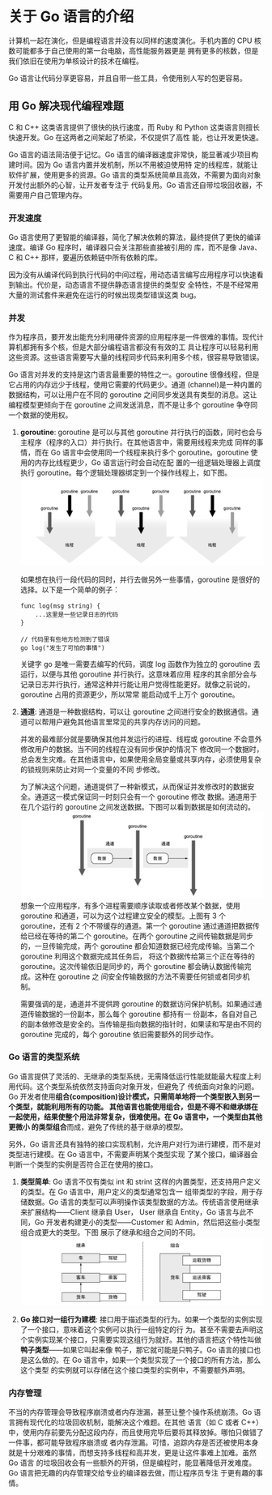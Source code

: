 # 关于 Go 语言的介绍

计算机一起在演化，但是编程语言并没有以同样的速度演化。手机内置的 CPU 核数可能都多于自己使用的第一台电脑，高性能服务器更是
拥有更多的核数，但是我们依旧在使用为单核设计的技术在编程。

Go 语言让代码分享更容易，并且自带一些工具，令使用别人写的包更容易。

## 用 Go 解决现代编程难题

C 和 C++ 这类语言提供了很快的执行速度，而 Ruby 和 Python 这类语言则擅长快速开发。Go 在这两者之间架起了桥梁，不仅提供了高性
能，也让开发更快速。

Go 语言的语法简洁便于记忆。Go 语言的编译器速度非常快，能显著减少项目构建时间。因为 Go 语言内置并发机制，所以不用被迫使用特
定的线程库，就能让软件扩展，使用更多的资源。Go 语言的类型系统简单且高效，不需要为面向对象开发付出额外的心智，让开发者专注于
代码复用。Go 语言还自带垃圾回收器，不需要用户自己管理内存。

### 开发速度

Go 语言使用了更智能的编译器，简化了解决依赖的算法，最终提供了更快的编译速度。编译 Go 程序时，编译器只会关注那些直接被引用的
库，而不是像 Java、C 和 C++ 那样，要遍历依赖链中所有依赖的库。

因为没有从编译代码到执行代码的中间过程，用动态语言编写应用程序可以快速看到输出。代价是，动态语言不提供静态语言提供的类型安
全特性，不是不经常用大量的测试套件来避免在运行的时候出现类型错误这类 bug。

### 并发

作为程序员，要开发出能充分利用硬件资源的应用程序是一件很难的事情。现代计算机都拥有多个核，但是大部分编程语言都没有有效的工
具让程序可以轻易利用这些资源。这些语言需要写大量的线程同步代码来利用多个核，很容易导致错误。

Go 语言对并发的支持是这门语言最重要的特性之一。goroutine 很像线程，但是它占用的内存远少于线程，使用它需要的代码更少。通道
(channel)是一种内置的数据结构，可以让用户在不同的 goroutine 之间同步发送具有类型的消息。这让编程模型更倾向于在 goroutine 
之间发送消息，而不是让多个 goroutine 争夺同一个数据的使用权。

1.	**goroutine**: goroutine 是可以与其他 goroutine 并行执行的函数，同时也会与主程序（程序的入口）并行执行。在其他语言中，需要用线程来完成
	同样的事情，而在 Go 语言中会使用同一个线程来执行多个 goroutine。goroutine 使用的内存比线程更少，Go 语言运行时会自动在配
	置的一组逻辑处理器上调度执行 goroutine。每个逻辑处理器绑定到一个操作线程上，如下图。![WX20180402-175902.png](WX20180402-175902.png)

	如果想在执行一段代码的同时，并行去做另外一些事情，goroutine 是很好的选择。以下是一个简单的例子：

	```
	func log(msg string) {
		...这里是一些记录日志的代码
	}

	// 代码里有些地方检测到了错误
	go log("发生了可怕的事情")
	```

	关键字 go 是唯一需要去编写的代码，调度 log 函数作为独立的 goroutine 去运行，以便与其他 goroutine 并行执行。这意味着应用
	程序的其余部分会与记录日志并行执行，通常这种并行能让用户觉得性能更好。就像之前说的，goroutine 占用的资源更少，所以常常
	能启动成千上万个 goroutine。

2.	**通道**: 通道是一种数据结构，可以让 goroutine 之间进行安全的数据通信。通道可以帮用户避免其他语言里常见的共享内存访问的问题。
	
	并发的最难部分就是要确保其他并发运行的进程、线程或 goroutine 不会意外修改用户的数据。当不同的线程在没有同步保护的情况下
	修改同一个数据时，总会发生灾难。在其他语言中，如果使用全局变量或共享内存，必须使用复杂的锁规则来防止对同一个变量的不同
	步修改。

	为了解决这个问题，通道提供了一种新模式，从而保证并发修改时的数据安全。通道这一模式保证同一时刻只会有一个 goroutine 修改
	数据。通道用于在几个运行的 goroutine 之间发送数据。下图可以看到数据是如何流动的。![WX20180402-181901.png](WX20180402-181901.png)
	想象一个应用程序，有多个进程需要顺序读取或者修改某个数据，使用 goroutine 和通道，可以为这个过程建立安全的模型。上图有 
	3 个 goroutine，还有 2 个不带缓存的通道。第一个 goroutine 通过通道把数据传给已经在等待的第二个 goroutine。在两个 goroutine 
	之间传输数据是同步的，一旦传输完成，两个 goroutine 都会知道数据已经完成传输。当第二个 goroutine 利用这个数据完成其任务后，
	将这个数据传给第三个正在等待的 goroutine。这次传输依旧是同步的，两个 goroutine 都会确认数据传输完成。这种在 goroutine 之
	间安全传输数据的方法不需要任何锁或者同步机制。

	需要强调的是，通道并不提供跨 goroutine 的数据访问保护机制。如果通过通道传输数据的一份副本，那么每个 goroutine 都持有一
	份副本，各自对自己的副本做修改是安全的。当传输是指向数据的指针时，如果读和写是由不同的 goroutine 完成的，每个 goroutine 
	依旧需要额外的同步动作。

### Go 语言的类型系统


Go 语言提供了灵活的、无继承的类型系统，无需降低运行性能就能最大程度上利用代码。这个类型系统依然支持面向对象开发，但避免了
传统面向对象的问题。Go 开发者使用**组合(composition)**设计模式，只需简单地将一个类型嵌入到另一个类型，就能利用所有的功能。
其他语言也能使用组合，但是不得不和继承绑在一起使用，结果使整个用法非常复杂，很难使用。在 Go 语言中，一个类型由其他更微小
的类型**组合**而成，避免了传统的基于继承的模型。

另外，Go 语言还具有独特的接口实现机制，允许用户对行为进行建模，而不是对类型进行建模。在 Go 语言中，不需要声明某个类型实现
了某个接口，编译器会判断一个类型的实例是否符合正在使用的接口。

1.	**类型简单**: Go 语言不仅有类似 int 和 strint 这样的内置类型，还支持用户定义的类型。在 Go 语言中，用户定义的类型通常包含一
	组带类型的字段，用于存储数据。Go 语言的类型可以声明操作该类型数据的方法。传统语言使用继承来扩展结构——Client 继承自 User，
	User 继承自 Entity，Go 语言与此不同，Go 开发者构建更小的类型——Customer 和 Admin，然后把这些小类型组合成更大的类型。下图
	展示了继承和组合之间的不同。![WX20180402-182827.png](WX20180402-182827.png)

2.	**Go 接口对一组行为建模**: 接口用于描述类型的行为。如果一个类型的实例实现了一个接口，意味着这个实例可以执行一组特定的行
	为。甚至不需要去声明这个实例实现某个接口，只需要实现这组行为就好。其他的语言把这个特性叫做**鸭子类型**——如果它叫起来像
	鸭子，那它就可能是只鸭子。Go 语言的接口也是这么做的。在 Go 语言中，如果一个类型实现了一个接口的所有方法，那么这个类型
	的实例就可以存储在这个接口类型的实例中，不需要额外声明。

### 内存管理

不当的内存管理会导致程序崩溃或者内存泄漏，甚至让整个操作系统崩溃。Go 语言拥有现代化的垃圾回收机制，能解决这个难题。在其他
语言（如 C 或者 C++）中，使用内存前要先分配这段内存，而且使用完毕后要将其释放掉。哪怕只做错了一件事，都可能导致程序崩溃或
者内存泄漏。可惜，追踪内存是否还被使用本身就是十分艰难的事情，而想支持多线程和高并发，更是让这件事难上加难。虽然 Go 语言
的垃圾回收会有一些额外的开销，但是编程时，能显著降低开发难度。Go 语言把无趣的内存管理交给专业的编译器去做，而让程序员专注
于更有趣的事情。
